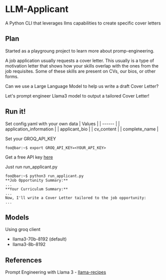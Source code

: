 # LLM-Applicant
A Python CLI that leverages llms capabilities to create specific cover letters

## Plan
Started as a playgroung project to learn more about promp-engineering.

A job application usually requests a cover letter.
This usually is a type of motivation letter that shows how your skills overlap with the ones from the job requisites.
Some of these skills are present on CVs, our bios, or other forms.

Can we use a Large Language Model to help us write a draft Cover Letter?

Let's prompt engineer Llama3 model to output a tailored Cover Letter!

## Run it!
Set config.yaml with your own data
| Values |
| ------ |
| application_information   |
| applicant_bio | 
| cv_content    |
| complete_name    |

Set your GROQ_API_KEY
```console
foo@bar:~$ export GROQ_API_KEY=<YOUR_API_KEY>
```
Get a free API key [here](https://console.groq.com/keys)

Just run run_applicant.py

```console
foo@bar:~$ python3 run_applicant.py
**Job Opportunity Summary:**
...
**Your Curriculum Summary:**
...
Now, I'll write a Cover Letter tailored to the job opportunity:
...
```

## Models

Using groq client
- llama3-70b-8192 (default)
- llama3-8b-8192

## References

Prompt Engineering with Llama 3 - [llama-recipes](https://github.com/meta-llama/llama-recipes/blob/main/recipes/quickstart/Prompt_Engineering_with_Llama_3.ipynb)
